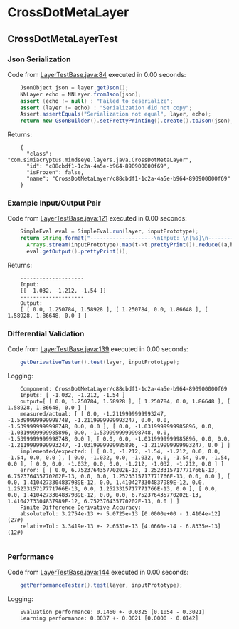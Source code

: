 # CrossDotMetaLayer
## CrossDotMetaLayerTest
### Json Serialization
Code from [LayerTestBase.java:84](../../../../../../../../MindsEye/src/test/java/com/simiacryptus/mindseye/layers/LayerTestBase.java#L84) executed in 0.00 seconds: 
```java
    JsonObject json = layer.getJson();
    NNLayer echo = NNLayer.fromJson(json);
    assert (echo != null) : "Failed to deserialize";
    assert (layer != echo) : "Serialization did not copy";
    Assert.assertEquals("Serialization not equal", layer, echo);
    return new GsonBuilder().setPrettyPrinting().create().toJson(json);
```

Returns: 

```
    {
      "class": "com.simiacryptus.mindseye.layers.java.CrossDotMetaLayer",
      "id": "c88cbdf1-1c2a-4a5e-b964-890900000f69",
      "isFrozen": false,
      "name": "CrossDotMetaLayer/c88cbdf1-1c2a-4a5e-b964-890900000f69"
    }
```



### Example Input/Output Pair
Code from [LayerTestBase.java:121](../../../../../../../../MindsEye/src/test/java/com/simiacryptus/mindseye/layers/LayerTestBase.java#L121) executed in 0.00 seconds: 
```java
    SimpleEval eval = SimpleEval.run(layer, inputPrototype);
    return String.format("--------------------\nInput: \n[%s]\n--------------------\nOutput: \n%s",
      Arrays.stream(inputPrototype).map(t->t.prettyPrint()).reduce((a,b)->a+",\n"+b).get(),
      eval.getOutput().prettyPrint());
```

Returns: 

```
    --------------------
    Input: 
    [[ -1.032, -1.212, -1.54 ]]
    --------------------
    Output: 
    [ [ 0.0, 1.250784, 1.58928 ], [ 1.250784, 0.0, 1.86648 ], [ 1.58928, 1.86648, 0.0 ] ]
```



### Differential Validation
Code from [LayerTestBase.java:139](../../../../../../../../MindsEye/src/test/java/com/simiacryptus/mindseye/layers/LayerTestBase.java#L139) executed in 0.00 seconds: 
```java
    getDerivativeTester().test(layer, inputPrototype);
```
Logging: 
```
    Component: CrossDotMetaLayer/c88cbdf1-1c2a-4a5e-b964-890900000f69
    Inputs: [ -1.032, -1.212, -1.54 ]
    output=[ [ 0.0, 1.250784, 1.58928 ], [ 1.250784, 0.0, 1.86648 ], [ 1.58928, 1.86648, 0.0 ] ]
    measured/actual: [ [ 0.0, -1.2119999999993247, -1.5399999999998748, -1.2119999999993247, 0.0, 0.0, -1.5399999999998748, 0.0, 0.0 ], [ 0.0, -1.0319999999985896, 0.0, -1.0319999999985896, 0.0, -1.5399999999998748, 0.0, -1.5399999999998748, 0.0 ], [ 0.0, 0.0, -1.0319999999985896, 0.0, 0.0, -1.2119999999993247, -1.0319999999985896, -1.2119999999993247, 0.0 ] ]
    implemented/expected: [ [ 0.0, -1.212, -1.54, -1.212, 0.0, 0.0, -1.54, 0.0, 0.0 ], [ 0.0, -1.032, 0.0, -1.032, 0.0, -1.54, 0.0, -1.54, 0.0 ], [ 0.0, 0.0, -1.032, 0.0, 0.0, -1.212, -1.032, -1.212, 0.0 ] ]
    error: [ [ 0.0, 6.752376435770202E-13, 1.2523315717771766E-13, 6.752376435770202E-13, 0.0, 0.0, 1.2523315717771766E-13, 0.0, 0.0 ], [ 0.0, 1.4104273304837989E-12, 0.0, 1.4104273304837989E-12, 0.0, 1.2523315717771766E-13, 0.0, 1.2523315717771766E-13, 0.0 ], [ 0.0, 0.0, 1.4104273304837989E-12, 0.0, 0.0, 6.752376435770202E-13, 1.4104273304837989E-12, 6.752376435770202E-13, 0.0 ] ]
    Finite-Difference Derivative Accuracy:
    absoluteTol: 3.2754e-13 +- 5.0725e-13 [0.0000e+00 - 1.4104e-12] (27#)
    relativeTol: 3.3419e-13 +- 2.6531e-13 [4.0660e-14 - 6.8335e-13] (12#)
    
```

### Performance
Code from [LayerTestBase.java:144](../../../../../../../../MindsEye/src/test/java/com/simiacryptus/mindseye/layers/LayerTestBase.java#L144) executed in 0.00 seconds: 
```java
    getPerformanceTester().test(layer, inputPrototype);
```
Logging: 
```
    Evaluation performance: 0.1460 +- 0.0325 [0.1054 - 0.3021]
    Learning performance: 0.0037 +- 0.0021 [0.0000 - 0.0142]
    
```


